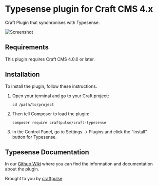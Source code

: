 # Typesense plugin for Craft CMS 4.x

Craft Plugin that synchronises with Typesense.

<!-- Visit our [Demo](https://typesense.percipio.london/demo) to see the Craft Typesense plugin in action. You can read our [docs](https://typesense.percipio.london/docs/about) to setup your project. Need more help with the setup? Follow our blogpost "[Setup the Typsesense plugin with Typesense Cloud with javascript](https://percipio.london/blog/craftcms-plugin-typsesense)" -->

![Screenshot](resources/img/plugin-logo.png)

## Requirements

This plugin requires Craft CMS 4.0.0 or later.

## Installation

To install the plugin, follow these instructions.

1.  Open your terminal and go to your Craft project:

        cd /path/to/project

2.  Then tell Composer to load the plugin:

        composer require craftpulse/craft-typesense

3.  In the Control Panel, go to Settings → Plugins and click the “Install” button for Typesense.

## Typesense Documentation

In our [Github Wiki](https://github.com/craftpulse/craft-typesense/wiki) where you can find the information and documentation about the plugin.

Brought to you by [craftpulse](https://github.com/craftpulse)
